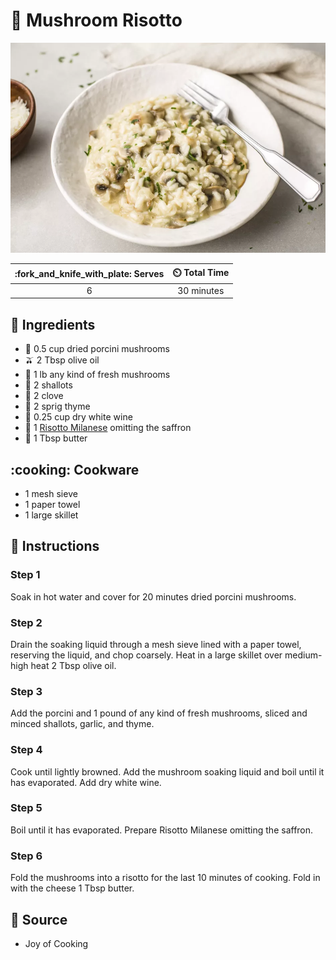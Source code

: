 # :mushroom: Mushroom Risotto

![Mushroom Risotto](../assets/images/mushroom-risotto.jpg)

| :fork_and_knife_with_plate: Serves | :timer_clock: Total Time |
|:----------------------------------:|:-----------------------: |
| 6 | 30 minutes |

## :salt: Ingredients

- :mushroom: 0.5 cup dried porcini mushrooms
- :olive: 2 Tbsp olive oil
- :mushroom: 1 lb any kind of fresh mushrooms
- :onion: 2 shallots
- :garlic: 2 clove
- :herb: 2 sprig thyme
- :wine_glass: 0.25 cup dry white wine
- :ear_of_rice: 1 [Risotto Milanese][1] omitting the saffron
- :butter: 1 Tbsp butter

## :cooking: Cookware

- 1 mesh sieve
- 1 paper towel
- 1 large skillet

## :pencil: Instructions

### Step 1

Soak in hot water and cover for 20 minutes dried porcini mushrooms.

### Step 2

Drain the soaking liquid through a mesh sieve lined with a paper towel, reserving the liquid, and chop coarsely. Heat in
a large skillet over medium-high heat 2 Tbsp olive oil.

### Step 3

Add the porcini and 1 pound of any kind of fresh mushrooms, sliced and minced shallots, garlic, and thyme.

### Step 4

Cook until lightly browned. Add the mushroom soaking liquid and boil until it has evaporated. Add dry white wine.

### Step 5

Boil until it has evaporated. Prepare Risotto Milanese omitting the saffron.

### Step 6

Fold the mushrooms into a risotto for the last 10 minutes of cooking. Fold in with the cheese 1 Tbsp butter.

## :link: Source

- Joy of Cooking

[1]: <./risotto-milanese.md>
